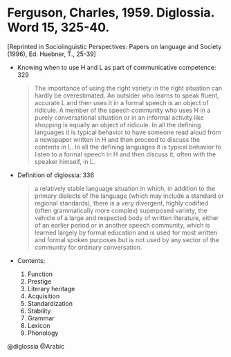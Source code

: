 # Ferguson, Charles, 1959. Diglossia. Word 15, 325-40.

[Reprinted in Sociolinguistic Perspectives: Papers on language and Society (1996), Ed. Huebner, T., 25-39]

- Knowing when to use H and L as part of communicative competence: 329

  > The importance of using the right variety in the right situation can hardly be overestimated. An outsider who learns to speak fluent, accurate L and then uses it in a formal speech is an object of ridicule. A member of the speech community who uses H in a purely conversational situation or in an informal activity like shopping is equally an object of ridicule. In all the defining languages it is typical behavior to have someone read aloud from a newspaper written in H and then proceed to discuss the contents in L. In all the defining languages it is typical behavior to listen to a formal speech in H and then discuss it, often with the speaker himself, in L.

- Definition of diglossia: 336

  > a relatively stable language situation in which, in addition to the primary dialects of the language (which may include a standard or regional standards), there is a very divergent, highly codified (often grammatically more complex) superposed variety, the vehicle of a large and respected body of written literature, either of an earlier period or in another speech community, which is learned largely by formal education and is used for most written and formal spoken purposes but is not used by any sector of the community for ordinary conversation.

- Contents:
    1. Function
    2. Prestige
    3. Literary heritage
    4. Acquisition
    5. Standardization
    6. Stability
    7. Grammar
    8. Lexicon
    9. Phonology

@diglossia
@Arabic
